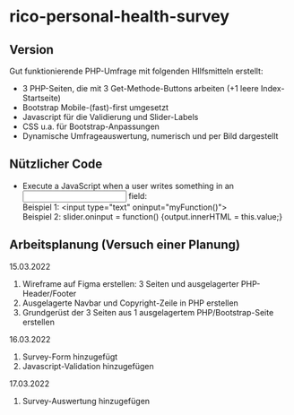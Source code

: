 # rico-personal-health-survey

## Version

Gut funktionierende PHP-Umfrage mit folgenden HIlfsmitteln erstellt:
* 3 PHP-Seiten, die mit 3 Get-Methode-Buttons arbeiten (+1 leere Index-Startseite)
* Bootstrap Mobile-(fast)-first umgesetzt
* Javascript für die Validierung und Slider-Labels
* CSS u.a. für Bootstrap-Anpassungen
* Dynamische Umfrageauswertung, numerisch und per Bild dargestellt

## Nützlicher Code

* Execute a JavaScript when a user writes something in an <input> field:<br>
Beispiel 1: \<input type="text" oninput="myFunction()"\><br>
Beispiel 2: slider.oninput = function() {output.innerHTML = this.value;}


## Arbeitsplanung (Versuch einer Planung)

15.03.2022
1. Wireframe auf Figma erstellen: 3 Seiten und ausgelagerter PHP-Header/Footer
2. Ausgelagerte Navbar und Copyright-Zeile in PHP erstellen
3. Grundgerüst der 3 Seiten aus 1 ausgelagertem PHP/Bootstrap-Seite erstellen

16.03.2022
1. Survey-Form hinzugefügt
2. Javascript-Validation hinzugefügen

17.03.2022
1. Survey-Auswertung hinzugefügen

